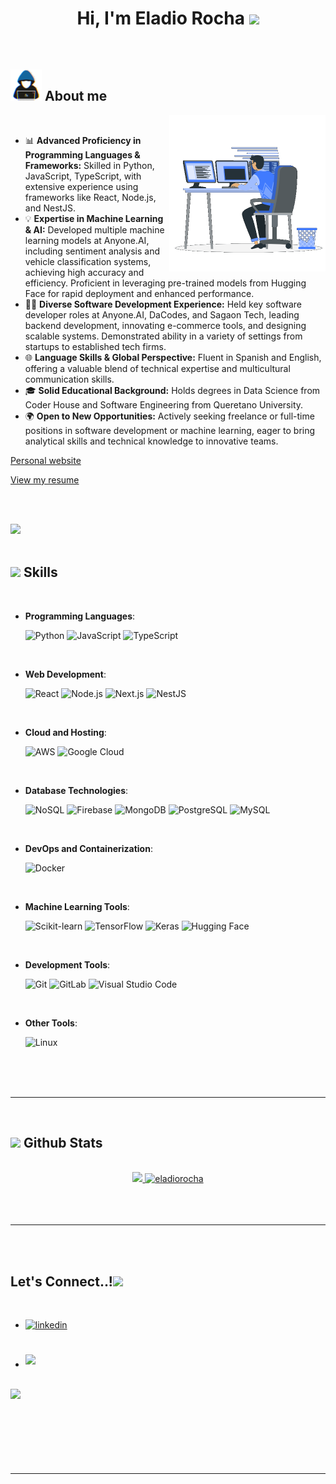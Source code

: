 
<h1 align="center"><b>Hi, I'm Eladio Rocha </b><img src="https://media.giphy.com/media/hvRJCLFzcasrR4ia7z/giphy.gif" width="35"></h1>
<!--  -->
<p align="center">
  <a href="https://readme-typing-svg.herokuapp.com/?font=Time+New+Roman&color=cyan&size=25&center=true&vCenter=true&width=600&height=100&lines=Eladio+Rocha+Vizcaino...&hearts;++;Self-taught+Front-End+Developer,;Computer+Science+Student,;CTF+Newbie,;Active+Learner/Researcher,;Love+to+learn+new+stuffs"></a>
</p>


<br>



	
## <picture><img src = "https://github.com/0xAbdulKhalid/0xAbdulKhalid/raw/main/assets/mdImages/about_me.gif" width = 50px></picture> **About me**

<picture> <img align="right" src="https://github.com/0xAbdulKhalid/0xAbdulKhalid/raw/main/assets/mdImages/Right_Side.gif" width = 250px></picture>

<br>

- 📊 **Advanced Proficiency in Programming Languages & Frameworks:** Skilled in Python, JavaScript, TypeScript, with extensive experience using frameworks like React, Node.js, and NestJS.
- 💡 **Expertise in Machine Learning & AI:** Developed multiple machine learning models at Anyone.AI, including sentiment analysis and vehicle classification systems, achieving high accuracy and efficiency. Proficient in leveraging pre-trained models from Hugging Face for rapid deployment and enhanced performance.
- 👨‍💻 **Diverse Software Development Experience:** Held key software developer roles at Anyone.AI, DaCodes, and Sagaon Tech, leading backend development, innovating e-commerce tools, and designing scalable systems. Demonstrated ability in a variety of settings from startups to established tech firms.
- 🌐 **Language Skills & Global Perspective:** Fluent in Spanish and English, offering a valuable blend of technical expertise and multicultural communication skills.
- 🎓 **Solid Educational Background:** Holds degrees in Data Science from Coder House and Software Engineering from Queretano University.
- 🌍 **Open to New Opportunities:** Actively seeking freelance or full-time positions in software development or machine learning, eager to bring analytical skills and technical knowledge to innovative teams.

<a href="https://eladiorocha.com" target="_blank">Personal website</a>

<a href="https://drive.google.com/file/d/1Ju5prgb6UhejmbdEnQ7P9Wx0Du_4Xbvy/view" target="_blank">View my resume</a>

<br><br>

<img src="https://user-images.githubusercontent.com/73097560/115834477-dbab4500-a447-11eb-908a-139a6edaec5c.gif"><br><br>

## <img src="https://media2.giphy.com/media/QssGEmpkyEOhBCb7e1/giphy.gif?cid=ecf05e47a0n3gi1bfqntqmob8g9aid1oyj2wr3ds3mg700bl&rid=giphy.gif" width ="25"><b> Skills</b>
<br>

<p align="center">

- **Programming Languages**:

    ![Python](https://img.shields.io/badge/Python%20-%2314354C.svg?style=for-the-badge&logo=python&logoColor=white)
    ![JavaScript](https://img.shields.io/badge/JavaScript%20-%23F7DF1E.svg?style=for-the-badge&logo=javascript&logoColor=black)
    ![TypeScript](https://img.shields.io/badge/TypeScript%20-%233178C6.svg?style=for-the-badge&logo=typescript&logoColor=white)

<br>

- **Web Development**:

    ![React](https://img.shields.io/badge/React%20-%2361DAFB.svg?style=for-the-badge&logo=react&logoColor=white)
    ![Node.js](https://img.shields.io/badge/Node.js%20-%23339933.svg?style=for-the-badge&logo=node-dot-js&logoColor=white)
    ![Next.js](https://img.shields.io/badge/Next.js%20-%23000000.svg?style=for-the-badge&logo=next-dot-js&logoColor=white)
    ![NestJS](https://img.shields.io/badge/NestJS-%23E0234E.svg?style=for-the-badge&logo=nestjs&logoColor=white)

<br>

- **Cloud and Hosting**:

    ![AWS](https://img.shields.io/badge/AWS-%23FF9900.svg?style=for-the-badge&logo=amazon-aws&logoColor=white)
    ![Google Cloud](https://img.shields.io/badge/Google%20Cloud-%234285F4.svg?style=for-the-badge&logo=google-cloud&logoColor=white)

<br>

- **Database Technologies**:

    ![NoSQL](https://img.shields.io/badge/NoSQL-%2300F.svg?style=for-the-badge&logo=nosql&logoColor=white)
    ![Firebase](https://img.shields.io/badge/Firebase-%23FFCA28.svg?style=for-the-badge&logo=firebase&logoColor=black)
    ![MongoDB](https://img.shields.io/badge/MongoDB-%2347A248.svg?style=for-the-badge&logo=mongodb&logoColor=white)
    ![PostgreSQL](https://img.shields.io/badge/PostgreSQL-%23336791.svg?style=for-the-badge&logo=postgresql&logoColor=white)
    ![MySQL](https://img.shields.io/badge/MySQL-%2300f.svg?style=for-the-badge&logo=mysql&logoColor=white)

<br>

- **DevOps and Containerization**:

    ![Docker](https://img.shields.io/badge/docker-%232496ED.svg?style=for-the-badge&logo=docker&logoColor=white)

<br>

- **Machine Learning Tools**:

    ![Scikit-learn](https://img.shields.io/badge/scikit_learn-%23F7931E.svg?style=for-the-badge&logo=scikit-learn&logoColor=white)
    ![TensorFlow](https://img.shields.io/badge/TensorFlow-%23FF6F00.svg?style=for-the-badge&logo=TensorFlow&logoColor=white)
    ![Keras](https://img.shields.io/badge/Keras-%23D00000.svg?style=for-the-badge&logo=Keras&logoColor=white)
    ![Hugging Face](https://img.shields.io/badge/Hugging_Face-%23F7931E.svg?style=for-the-badge&logo=Huggingface&logoColor=white)

<br>

- **Development Tools**:

    ![Git](https://img.shields.io/badge/git-%23F05033.svg?style=for-the-badge&logo=git&logoColor=white)
    ![GitLab](https://img.shields.io/badge/gitlab-%23FCA121.svg?style=for-the-badge&logo=gitlab&logoColor=white)
    ![Visual Studio Code](https://img.shields.io/badge/Visual%20Studio%20Code-0078d7.svg?style=for-the-badge&logo=visual-studio-code&logoColor=white)

<br>

- **Other Tools**:

    ![Linux](https://img.shields.io/badge/Linux-FCC624?style=for-the-badge&logo=linux&logoColor=black)

<br>


<br>
<br>

-----

<br>


## <img src="https://media.giphy.com/media/iY8CRBdQXODJSCERIr/giphy.gif" width="35"><b> Github Stats </b>
<br>

<div align="center">

<a href="https://github.com/eladiorocha/">
  <img src="https://github-readme-stats.vercel.app/api?username=eladiorocha&include_all_commits=true&count_private=true&show_icons=true&line_height=20&title_color=7A7ADB&icon_color=2234AE&text_color=D3D3D3&bg_color=0,000000,130F40" width="450"/>
  <img src="https://github-readme-stats.vercel.app/api/top-langs?username=eladiorocha&show_icons=true&locale=en&layout=compact&line_height=20&title_color=7A7ADB&icon_color=2234AE&text_color=D3D3D3&bg_color=0,000000,130F40" width="375"  alt="eladiorocha"/>

</a>
</div>

<br>
<br>
<br>

-----

<br>
<br>

## <b> Let's Connect..!</b><img src="https://github.com/eladiorocha/eladiorocha/raw/main/assets/mdImages/handshake.gif" width ="80">
<br>
<div align='left'>

<ul>

<li>
<a href="https://linkedin.com/in/eladiorocha" target="_blank">
<img src="https://img.shields.io/badge/linkedin:  eladiorocha-%2300acee.svg?color=405DE6&style=for-the-badge&logo=linkedin&logoColor=white" alt=linkedin style="margin-bottom: 5px;"/>
</a>
</li>

<br>

<br>

<li>
<a href="mailto:contacto@eladiorocha.com" target="_blank">
<img src="https://img.shields.io/badge/gmail:  eladiorocha-%23EA4335.svg?style=for-the-badge&logo=gmail&logoColor=white" t=mail style="margin-bottom: 5px;" />
</a>
</li>
	
</ul>
</div>

<br>
<img src="https://user-images.githubusercontent.com/73097560/115834477-dbab4500-a447-11eb-908a-139a6edaec5c.gif">
<br>
<br>
<br>

<div align='center'>

</div>
<br>
<br>
<br>
<br>

---

<br>
